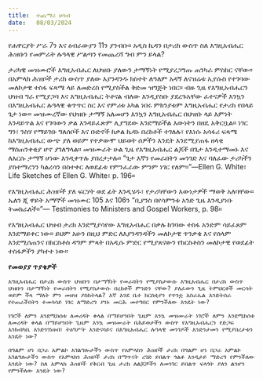 ```yaml
---
title:  ተጨማሪ ሀሳብ
date:   08/03/2024
---
```


የሐዋርያት ሥራ 7ን እና ዕብራውያን 11ን ​ያንብቡ። አዲስ ኪዳን በታሪክ ውስጥ ስለ እግዚአብሔር ሕዝቡን የመምራት ሉዓላዊ ሥልጣን የመጨረሻ ግብ ምን ይላል?

ታሪካዊ መዝሙሮች እግዚአብሔር ለህዝቡ ያለውን ታማኝነት የሚያረጋግጡ ጠንካራ ምስክር ናቸው። በአምላክ ሕዝቦች ታሪክ ውስጥ ያለው እያንዳንዱ ክስተት ለዓለም አዳኝ ለናዝሬቱ ኢየሱስ የተገባው መለኮታዊ ተስፋ ፍጻሜ ላይ ለመድረስ የሚያስችል ቅድመ ዝግጅት ነበር። ብዙ ጊዜ የእግዚአብሔርን ህዝብ ግራ የሚያጋባ እና እግዚአብሔር ትቶናል ብለው እንዲያስቡ ያደረጉአቸው ፈተናዎች እንኳን በእግዚአብሔር ሉዓላዊ ቁጥጥር ስር እና የምሪቱ አካል ነበሩ ምክንያቱም እግዚአብሔር የታሪክ የበላይ ጌታ ነው። መዝሙረኛው የህዝቡ ታማኝ አለመሆን እንኳን እግዚአብሔር በህዝቡ ላይ እምነት እንዳይጥል እና የገባውን ቃል እንዳይፈጽም ሊያግደው እንደማይችል እውነትን በዘዴ አቅርቧል። ነገር ግን፣ ንስሃ የማይገቡ ግለሰቦች እና ቡድኖች ከቃል ኪዳኑ በረከቶች ተገለሉ፣ የእነሱ አሳፋሪ ፍጻሜ ከእግዚአብሔር ውጭ ያለ ወይም የተቃውሞ ህይወት ሰዎችን እንዴት እንደሚያጠፋ ዘላቂ ማስጠንቀቂያ ሆኖ ያገለግላል። መዝሙራት ሁል ጊዜ የእግዚአብሔር ልጆች በጌታ እንዲተማመኑ እና ለእርሱ ታማኝ ሆነው እንዲቀጥሉ ያበረታታሉ። “ጌታ እኛን የመራበትን መንገድ እና ባለፈው ታሪካችን ያስተማረንን ካልረሳን በስተቀር ለወደፊቱ የምንፈራው ምንም ነገር የለም።”—Ellen G. White፣ Life Sketches of Ellen G. White፣ p. 196።

የእግዚአብሔር ሕዝቦች ያለ ፍርሃት ወደ ፊት እንዲሄዱ፣ የታሪካቸውን እውነታዎች ማወቅ አለባቸው። ኤለን ጂ ዋይት አማኞች መዝሙር 105 እና 106ን “ቢያንስ በየሳምንቱ አንድ ጊዜ እንዲያነቡ ትመክራለች።”— Testimonies to Ministers and Gospel Workers, p. 98።

የእግዚአብሔር ህዝብ ታሪክ እንደሚያሳየው እግዚአብሔር በቃሉ ከገባው ተስፋ አንድም ሳይፈጸም እንደማይቀር ነው። ይህም አሁን በዚህ ምድር ለእያንዳንዳችን መለኮታዊ ጥንቃቄ እና የሰላም እንደሚሰጠንና በክርስቶስ ዳግም ምጻት በአዲሱ ምድር የሚያጸናውን የክርስቶስን መለኮታዊ የወደፊት ተስፋዎችን ያካተተ ነው።

**የመወያያ ጥያቄዎች**

`እግዚአብሔር በታሪክ ውስጥ ህዝቡን በታማኝነት የመራበትን የሚያስታውሱ እግዚአብሔር በታሪክ ውስጥ ህዝቡን በታማኝነት የመራበትን የሚያስታውሱ በረከቶች ምንድን ናቸው? ያለፈውን ጊዜ ትምህርቶች መርሳት ወይም ችላ ማለት ምን መዘዝ ያስከትላል? እኛ እንደ ቤተ ክርስቲያን የጥንቷ እስራኤል እንድትሰራ የተጠራችበትን ተመሳሳይ ነገር ለማድረግ ያንኑ መርሕ መተግበር የምንችለው እንዴት ነው?`

`ነገሮች ለምን እንደሚከሰቱ ለመረዳት ቀላል በማይሆንበት ጊዜም እንኳ መዝሙራት ነገሮች ለምን እንደሚከሰቱ ለመረዳት ቀላል በማይሆንበት ጊዜም እንኳ መዝሙራት በሕይወታችን ውስጥ የእግዚአብሔርን የድጋፍ እንክብካቤ እንድንገነዘብ፣ ትዕግሥት እንድናሳይና በእግዚአብሔር ሉዓላዊ መንገዶች እንድንታመን የሚያበረታቱን እንዴት ነው?`

`በግልም ሆነ በጋራ አምልኮ አገልግሎታችን ውስጥ የአምላክን ሕዝቦች ታሪክ በግልም ሆነ በጋራ አምልኮ አገልግሎታችን ውስጥ የአምላክን ሕዝቦች ታሪክ በማጥናት ረገድ ይበልጥ ጎልቶ እንዲታይ ማድረግ የምንችለው እንዴት ነው? ስለ አምላክ ሕዝቦች የቅርብ ጊዜ ታሪክ ለልጆቻችን ለመንገር ይበልጥ ፍላጎት ያለን ልንሆን የምንችለው እንዴት ነው?`